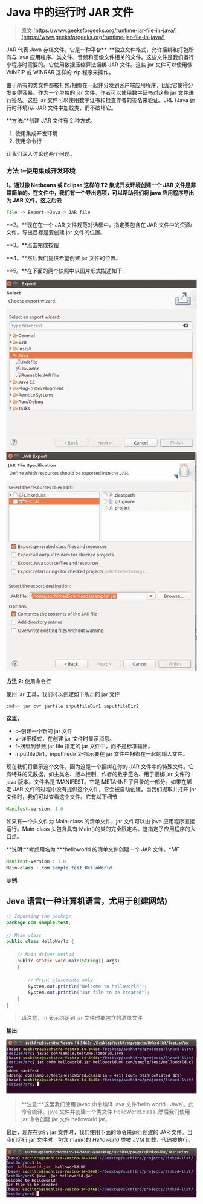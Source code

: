 # Java 中的运行时 JAR 文件

> 原文:[https://www.geeksforgeeks.org/runtime-jar-file-in-java/](https://www.geeksforgeeks.org/runtime-jar-file-in-java/)

JAR 代表 Java 存档文件。它是一种平台**–**独立文件格式，允许捆绑和打包所有与 java 应用程序、类文件、音频和图像文件相关的文件。这些文件是我们运行小程序时需要的。它使用数据压缩算法捆绑 JAR 文件。这些 jar 文件可以使用像 WINZIP 或 WINRAR 这样的 zip 程序来操作。

由于所有的类文件都被打包/捆绑在一起并分发到客户端应用程序，因此它使得分发变得容易。作为一个单独的 jar 文件。作者可以使用数字证书对这些 jar 文件进行签名。这些 jar 文件可以使用数字证书和检查作者的签名来验证。JRE (Java 运行时环境)从 JAR 文件中加载类，而不破坏它。

**方法:**创建 JAR 文件有 2 种方式。

1.  使用集成开发环境
2.  使用命令行

让我们深入讨论这两个问题。

### 方法 1–使用集成开发环境

**1。通过像 Netbeans 或 Eclipse 这样的 T2 集成开发环境创建一个 JAR 文件是非常简单的。在文件中，我们有一个导出选项，可以帮助我们将 java 应用程序导出为 JAR 文件。这之后去**

```java
File -> Export->Java-> JAR file
```

**2。**现在在一个 JAR 文件规范对话框中，指定要包含在 JAR 文件中的资源/文件。导出目标是要创建 jar 文件的位置。

**3。**点击完成按钮

**4。**然后我们提供希望创建 jar 文件的位置。

**5。**在下面的两个快照中以图片形式描述如下:

![](img/be1a25927b19f819f5cff67eef3992fc.png) ![](img/760668f69930458534f6255b4985123b.png)

**方法 2:** 使用命令行

使用 jar 工具，我们可以创建如下所示的 jar 文件

```java
cmd>> jar cvf jarfile inputfileDir1 inputfileDir2
```

**这里，**

*   c–创建一个新的 jar 文件
*   v–详细模式，在创建 jar 文件时显示消息。
*   f–捆绑到参数 jar file 指定的 jar 文件中，而不是标准输出。
*   inputfileDir1，inputfiledir 2–指示要在 jar 文件中捆绑在一起的输入文件。

现在我们将展示这个文件，因为这是一个捆绑在你的 JAR 文件中的特殊文件。它有特殊的元数据，如主类名、版本控制、作者的数字签名、用于捆绑 jar 文件的 java 版本。文件名是“MANIFEST。它是 META-INF 子目录的一部分。如果在绑定 JAR 文件的过程中没有提供这个文件，它会被自动创建。当我们提取并打开 jar 文件时，我们可以查看这个文件。它有以下细节

```java
Manifest-Version: 1.0
```

如果有一个头文件为 Main-class 的清单文件，jar 文件可以由 java 应用程序直接运行。Main-class 头包含具有 Main()的类的完全限定名。这指定了应用程序的入口点。

**说明:**考虑用名为 ***helloworld 的清单文件创建一个 JAR 文件。**MF*

```java
Manifest-Version : 1.0
Main-class : com.sample.test.HelloWorld
```

**示例:**

## Java 语言(一种计算机语言，尤用于创建网站)

```java
// Importing the package 
package com.sample.test;

// Main class
public class HelloWorld {

    // Main driver method
    public static void main(String[] args)
    {

        // Print statements only
        System.out.println("Welcome to helloworld");
        System.out.println("Jar file to be created");
    }
}
```

> 请注意，m 表示绑定到 jar 文件时要包含的清单文件

**输出:**

![](img/bd741d6ac25efd03f570dbc591de8267.png)

> **注意:**这里我们使用 javac 命令编译 java 文件‘hello world . Java’。此命令编译。java 文件并创建一个类文件 HelloWorld.class .然后我们使用 jar 命令创建 jar 文件 helloworld.jar。

最后，现在在运行 jar 文件时，我们使用下面的命令来运行创建的 JAR 文件。当我们运行 jar 文件时，包含 main()的 *Helloworld* 类被 JVM 加载，代码被执行。

![](img/9e99f48cbd765ec53238a8a9efb4445e.png)